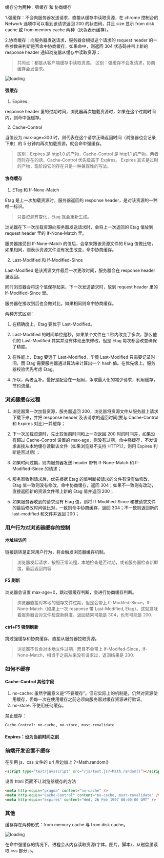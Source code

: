 缓存分为两种：强缓存 和 协商缓存

1.强缓存：不会向服务器发送请求，直接从缓存中读取资源，在 chrome 控制台的 Network 选项中可以看到该请求返回 200 的状态码，并且 size 显示 from disk cache 或 from memory cache 两种（灰色表示缓存）。

2.协商缓存：向服务器发送请求，服务器会根据这个请求的 request header 的一些参数来判断是否命中协商缓存，如果命中，则返回 304 状态码并带上新的 response header 通知浏览器从缓存中读取资源；

> 共同点：都是从客户端缓存中读取资源。
> 区别：强缓存不会发请求，协商缓存会发请求。

![loading](https://saber2pr.top/MyWeb/resource/image/http-cache.webp)

#### 强缓存

1. Expires

response header 里的过期时间，浏览器再次加载资源时，如果在这个过期时间内，则命中强缓存。

2. Cache-Control

当值设为 max-age=300 时，则代表在这个请求正确返回时间（浏览器也会记录下来）的 5 分钟内再次加载资源，就会命中强缓存。

> 区别：Expires 是 http1.0 的产物，Cache-Control 是 http1.1 的产物。两者同时存在的话，Cache-Control 优先级高于 Expires。
> Expires 其实是过时的产物，现阶段它的存在只是一种兼容性的写法。

#### 协商缓存

1. ETag 和 If-None-Match

Etag 是上一次加载资源时，服务器返回的 response header，是对该资源的一种唯一标识。

> 只要资源有变化，Etag 就会重新生成。

浏览器在下一次加载资源向服务器发送请求时，会将上一次返回的 Etag 值放到 request header 里的 If-None-Match 里。

服务器接受到 If-None-Match 的值后，会拿来跟该资源文件的 Etag 值做比较，如果相同，则表示资源文件没有发生改变，命中协商缓存。

2. Last-Modified 和 If-Modified-Since

Last-Modified 是该资源文件最后一次更改时间，服务器会在 response header 里返回。

同时浏览器会将这个值保存起来，下一次发送请求时，放到 request header 里的 If-Modified-Since 里。

服务器在接收到后也会做对比，如果相同则命中协商缓存。

两种方式区别：

1. 在精确度上，Etag 要优于 Last-Modified。

2. Last-Modified 的时间单位是秒，如果某个文件在 1 秒内改变了多次，那么他们的 Last-Modified 其实并没有体现出来修改。但是 Etag 每次都会改变确保了精度。

3. 在性能上，Etag 要逊于 Last-Modified，毕竟 Last-Modified 只需要记录时间，而 Etag 需要服务器通过算法来计算出一个 hash 值。在优先级上，服务器校验优先考虑 Etag。

4. 所以，两者互补。最好是配合在一起用，争取最大化的减少请求，利用缓存，节约流量。

### 浏览器缓存过程

1. 浏览器第一次加载资源，服务器返回 200，浏览器将资源文件从服务器上请求下载下来，并把 response header 及该请求的返回时间(要与 Cache-Control 和 Expires 对比)一并缓存；

2. 下一次加载资源时，先比较当前时间和上一次返回 200 时的时间差，如果没有超过 Cache-Control 设置的 max-age，则没有过期，命中强缓存，不发请求直接从本地缓存读取该文件（如果浏览器不支持 HTTP1.1，则用 Expires 判断是否过期）；

3. 如果时间过期，则向服务器发送 header 带有 If-None-Match 和 If-Modified-Since 的请求；

4. 服务器收到请求后，优先根据 Etag 的值判断被请求的文件有没有做修改，Etag 值一致则没有修改，命中协商缓存，返回 304；如果不一致则有改动，直接返回新的资源文件带上新的 Etag 值并返回 200；

5. 如果服务器收到的请求没有 Etag 值，则将 If-Modified-Since 和被请求文件的最后修改时间做比对，一致则命中协商缓存，返回 304；不一致则返回新的 last-modified 和文件并返回 200；

### 用户行为对浏览器缓存的控制

#### 地址栏访问

链接跳转是正常用户行为，将会触发浏览器缓存机制。

> 浏览器发起请求，按照正常流程，本地检查是否过期，或者服务器检查新鲜度，最后返回内容

#### F5 刷新

浏览器会设置 max-age=0，跳过强缓存判断，会进行协商缓存判断。

> 浏览器直接对本地的缓存文件过期，但是会带上 If-Modifed-Since，If-None-Match（如果上一次 response 带 Last-Modified, Etag）。这就意味着服务器会对文件检查新鲜度，返回结果可能是 304，也有可能是 200.

#### ctrl+F5 强制刷新

跳过强缓存和协商缓存，直接从服务器拉取资源。

> 浏览器不仅会对本地文件过期，而且不会带上 If-Modifed-Since，If-None-Match，相当于之前从来没有请求过，返回结果是 200.

### 如何不缓存

#### Cache-Control 其他字段

1. no-cache: 虽然字面意义是“不要缓存”。但它实际上的机制是，仍然对资源使用缓存，但每一次在使用缓存之前必须向服务器对缓存资源进行验证。
2. no-store: 不使用任何缓存。

禁止缓存：

```bash
Cache-Control: no-cache, no-store, must-revalidate
```

#### Expires：设为当前时间之前

### 前端开发设置不缓存

在引用 js、css 文件的 url 后边加上 ?+Math.random()

```html
<script type=“text/javascript” src=“/js/test.js?+Math.random()”></script>
```

设置 html 页面不让浏览器缓存的方法

```html
<meta http-equiv="pragma" content="no-cache" />
<meta http-equiv="Cache-Control" content="no-cache, must-revalidate" />
<meta http-equiv="expires" content="Wed, 26 Feb 1997 00:00:00 GMT" />
```

### 其他

缓存存在两种形式：from memory cache 与 from disk cache。

![loading](https://saber2pr.top/MyWeb/resource/image/http-cache-code.webp)

在命中强缓存的情况下，进程会从内存读取资源(字体，图片，脚本)，从磁盘里读取 css 部分 js。
